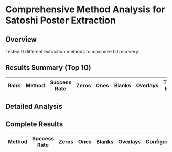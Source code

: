 # Comprehensive Method Analysis for Satoshi Poster Extraction

## Overview
Tested 0 different extraction methods to maximize bit recovery.

## Results Summary (Top 10)

| Rank | Method | Success Rate | Zeros | Ones | Blanks | Overlays | Total Bits |
|------|--------|--------------|-------|------|--------|----------|------------|

## Detailed Analysis

## Complete Results

| Method | Success Rate | Zeros | Ones | Blanks | Overlays | Configuration |
|--------|--------------|-------|------|--------|----------|---------------|
